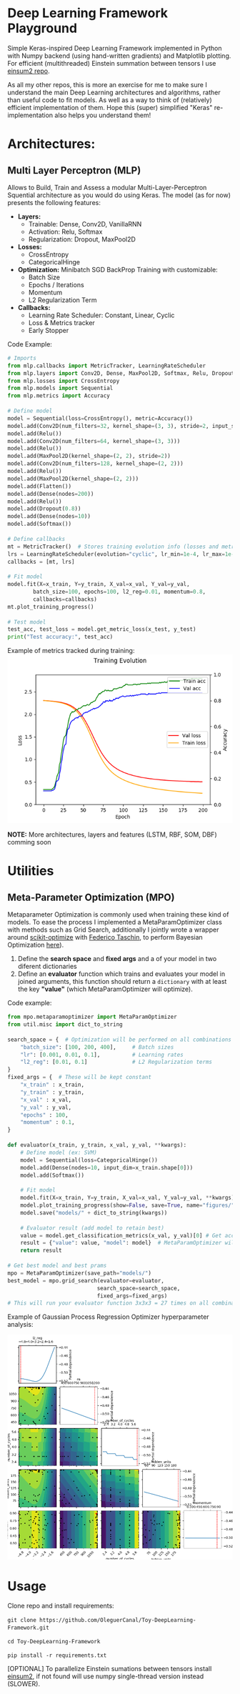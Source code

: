 # Deep Learning Framework Playground

Simple Keras-inspired Deep Learning Framework implemented in Python with Numpy backend (using hand-written gradients) and Matplotlib plotting. For efficient (multithreaded) Einstein summation between tensors I use [einsum2 repo](https://github.com/jackkamm/einsum2).

As all my other repos, this is more an exercise for me to make sure I understand the main Deep Learning architectures and algorithms, rather than useful code to fit models. 
As well as a way to think of (relatively) efficient implementation of them.
Hope this (super) simplified "Keras" re-implementation also helps you understand them!

# Architectures:

## Multi Layer Perceptron (MLP)

Allows to Build, Train and Assess a modular Multi-Layer-Perceptron Squential architecture as you would do using Keras.
The model (as for now) presents the following features:

- **Layers:**
    - Trainable: Dense, Conv2D, VanillaRNN
    - Activation: Relu, Softmax
    - Regularization: Dropout, MaxPool2D
- **Losses:**
    - CrossEntropy
    - CategoricalHinge
- **Optimization:** Minibatch SGD BackProp Training with customizable:
    - Batch Size
    - Epochs / Iterations
    - Momentum
    - L2 Regularization Term
- **Callbacks:**
    - Learning Rate Scheduler: Constant, Linear, Cyclic
    - Loss & Metrics tracker
    - Early Stopper


Code Example:
```python
# Imports
from mlp.callbacks import MetricTracker, LearningRateScheduler
from mlp.layers import Conv2D, Dense, MaxPool2D, Softmax, Relu, Dropout
from mlp.losses import CrossEntropy
from mlp.models import Sequential
from mlp.metrics import Accuracy

# Define model
model = Sequential(loss=CrossEntropy(), metric=Accuracy())
model.add(Conv2D(num_filters=32, kernel_shape=(3, 3), stride=2, input_shape=(32, 32, 3)))
model.add(Relu())
model.add(Conv2D(num_filters=64, kernel_shape=(3, 3)))
model.add(Relu())
model.add(MaxPool2D(kernel_shape=(2, 2), stride=2))
model.add(Conv2D(num_filters=128, kernel_shape=(2, 2)))
model.add(Relu())
model.add(MaxPool2D(kernel_shape=(2, 2)))
model.add(Flatten())
model.add(Dense(nodes=200))
model.add(Relu())
model.add(Dropout(0.8))
model.add(Dense(nodes=10))
model.add(Softmax())

# Define callbacks
mt = MetricTracker()  # Stores training evolution info (losses and metrics)
lrs = LearningRateScheduler(evolution="cyclic", lr_min=1e-4, lr_max=1e-1)
callbacks = [mt, lrs]

# Fit model
model.fit(X=x_train, Y=y_train, X_val=x_val, Y_val=y_val,
        batch_size=100, epochs=100, l2_reg=0.01, momentum=0.8,
        callbacks=callbacks)
mt.plot_training_progress()

# Test model
test_acc, test_loss = model.get_metric_loss(x_test, y_test)
print("Test accuracy:", test_acc)
```

Example of metrics tracked during training:
![Training tracking](https://github.com/OleguerCanal/KTH_DeepLearning/blob/master/Assignment_3/figures/overfit_test.png)


**NOTE:** More architectures, layers and features (LSTM, RBF, SOM, DBF) comming soon

# Utilities

## Meta-Parameter Optimization (MPO)

Metaparameter Optimization is commonly used when training these kind of models. To ease the process I implemented a MetaParamOptimizer class with methods such as Grid Search, additionally I jointly wrote a wrapper around [scikit-optimize](https://scikit-optimize.github.io/stable/) with [Federico Taschin](https://github.com/fedetask), to perform Bayesian Optimization [here](https://github.com/CampusAI/HyperParameter-Optimizer)).

1. Define the **search space** and **fixed args** and a of your model in two diferent dictionaries
2. Define an **evaluator** function which trains and evaluates your model in joined arguments, this function should return a ``dictionary`` with at least the key **"value"** (which MetaParamOptimizer will optimize).

Code example:
```python
from mpo.metaparamoptimizer import MetaParamOptimizer
from util.misc import dict_to_string

search_space = {  # Optimization will be performed on all combinations of these
    "batch_size": [100, 200, 400],     # Batch sizes
    "lr": [0.001, 0.01, 0.1],          # Learning rates
    "l2_reg": [0.01, 0.1]              # L2 Regularization terms
}
fixed_args = {  # These will be kept constant
    "x_train" : x_train,
    "y_train" : y_train,
    "x_val" : x_val,
    "y_val" : y_val,
    "epochs" : 100,
    "momentum" : 0.1,
}

def evaluator(x_train, y_train, x_val, y_val, **kwargs):
    # Define model (ex: SVM)
    model = Sequential(loss=CategoricalHinge())
    model.add(Dense(nodes=10, input_dim=x_train.shape[0]))
    model.add(Softmax())

    # Fit model
    model.fit(X=x_train, Y=y_train, X_val=x_val, Y_val=y_val, **kwargs)
    model.plot_training_progress(show=False, save=True, name="figures/" + dict_to_string(kwargs)
    model.save("models/" + dict_to_string(kwargs))

    # Evaluator result (add model to retain best)
    value = model.get_classification_metrics(x_val, y_val)[0] # Get accuracy
    result = {"value": value, "model": model}  # MetaParamOptimizer will maximize value
    return result

# Get best model and best prams
mpo = MetaParamOptimizer(save_path="models/")
best_model = mpo.grid_search(evaluator=evaluator,
                            search_space=search_space,
                            fixed_args=fixed_args)
# This will run your evaluator function 3x3x3 = 27 times on all combinations of search_space params
```

Example of Gaussian Process Regression Optimizer hyperparameter analysis:

![Gaussian Process Regression Optimizer Analysis](https://github.com/OleguerCanal/KTH_DeepLearning/blob/master/Assignment_2/metaparam_search/evaluations.csv_objective_plot.png)


# Usage

Clone repo and install requirements:

`git clone https://github.com/OleguerCanal/Toy-DeepLearning-Framework.git`

`cd Toy-DeepLearning-Framework`

`pip install -r requirements.txt`

[OPTIONAL]
To parallelize Einstein sumations between tensors install [einsum2](https://github.com/jackkamm/einsum2), if not found will use numpy single-thread version instead (SLOWER).
